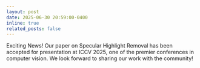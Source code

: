 ```yaml
---
layout: post
date: 2025-06-30 20:59:00-0400
inline: true
related_posts: false
---
```


Exciting News! Our paper on Specular Highlight Removal has been accepted for presentation at ICCV 2025, one of the premier conferences in computer vision. We look forward to sharing our work with the community!
